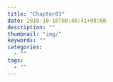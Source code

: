 ```yaml
---
title: "Chapter03"
date: 2018-10-16T08:48:41+08:00
description: ""
thumbnail: "img/"
keywords: ""
categories:
  - ""
tags:
  - ""
---
```

